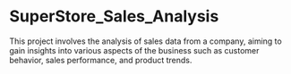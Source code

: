 # SuperStore_Sales_Analysis
This project involves the analysis of sales data from a company, aiming to gain insights into various aspects of the business such as customer behavior, sales performance, and product trends. 
